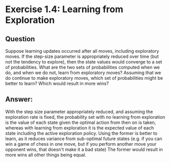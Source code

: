 # Exercise 1.4: Learning from Exploration   

## Question
Suppose learning updates occurred after all moves, including exploratory
moves. If the step-size parameter is appropriately reduced over time (but not the tendency to explore), then
the state values would converge to a set of probabilities. What are the two sets of probabilities computed when 
we do, and when we do not, learn from exploratory moves? Assuming that we do continue to make exploratory moves,
which set of probabilities might be better to learn? Which would result in more wins?

## Answer:
With the step size parameter appropriately reduced, and assuming the exploration rate is fixed, the probability set
with no learning from exploration is the value of each state given the optimal action from then on is taken, whereas
with learning from exploration it is the expected value of each state including the active exploration policy.
Using the former is better to learn, as it reduces variance from sub-optimal future states (e.g. if you can win a
game of chess in one move, but if you perform another move your opponent wins, that doesn't make it a bad state)
The former would result in more wins all other things being equal.
